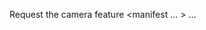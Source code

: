 Request the camera feature
<manifest ... >
    <uses-feature android:name="android.hardware.camera"
                  android:required="true" />
    ...
</manifest>
